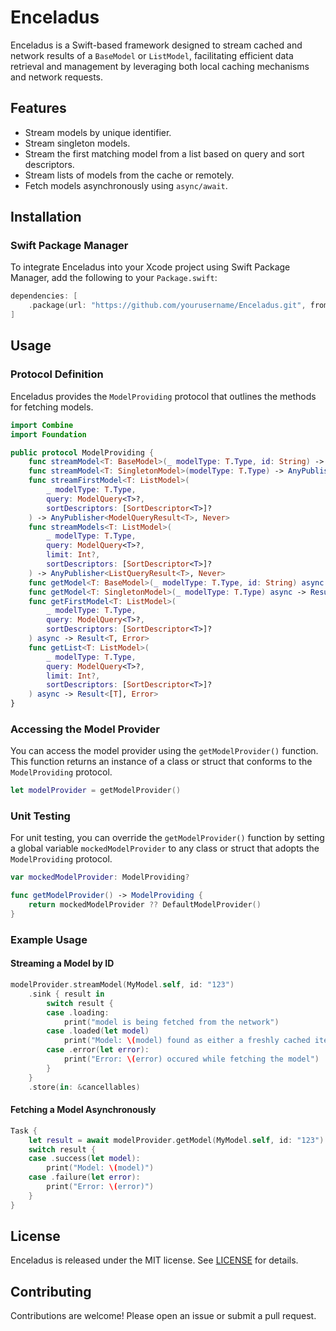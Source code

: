 # Enceladus

Enceladus is a Swift-based framework designed to stream cached and network results of a `BaseModel` or `ListModel`, facilitating efficient data retrieval and management by leveraging both local caching mechanisms and network requests.

## Features

- Stream models by unique identifier.
- Stream singleton models.
- Stream the first matching model from a list based on query and sort descriptors.
- Stream lists of models from the cache or remotely.
- Fetch models asynchronously using `async/await`.

## Installation

### Swift Package Manager

To integrate Enceladus into your Xcode project using Swift Package Manager, add the following to your `Package.swift`:

```swift
dependencies: [
    .package(url: "https://github.com/yourusername/Enceladus.git", from: "1.0.0")
]
```

## Usage

### Protocol Definition

Enceladus provides the `ModelProviding` protocol that outlines the methods for fetching models.

```swift
import Combine
import Foundation

public protocol ModelProviding {
    func streamModel<T: BaseModel>(_ modelType: T.Type, id: String) -> AnyPublisher<ModelQueryResult<T>, Never>
    func streamModel<T: SingletonModel>(modelType: T.Type) -> AnyPublisher<ModelQueryResult<T>, Never>
    func streamFirstModel<T: ListModel>(
        _ modelType: T.Type,
        query: ModelQuery<T>?,
        sortDescriptors: [SortDescriptor<T>]?
    ) -> AnyPublisher<ModelQueryResult<T>, Never>
    func streamModels<T: ListModel>(
        _ modelType: T.Type,
        query: ModelQuery<T>?,
        limit: Int?,
        sortDescriptors: [SortDescriptor<T>]?
    ) -> AnyPublisher<ListQueryResult<T>, Never>
    func getModel<T: BaseModel>(_ modelType: T.Type, id: String) async -> Result<T, Error>
    func getModel<T: SingletonModel>(_ modelType: T.Type) async -> Result<T, Error>
    func getFirstModel<T: ListModel>(
        _ modelType: T.Type,
        query: ModelQuery<T>?,
        sortDescriptors: [SortDescriptor<T>]?
    ) async -> Result<T, Error>
    func getList<T: ListModel>(
        _ modelType: T.Type,
        query: ModelQuery<T>?,
        limit: Int?,
        sortDescriptors: [SortDescriptor<T>]?
    ) async -> Result<[T], Error>
}
```

### Accessing the Model Provider

You can access the model provider using the `getModelProvider()` function. This function returns an instance of a class or struct that conforms to the `ModelProviding` protocol.

```swift
let modelProvider = getModelProvider()
```

### Unit Testing

For unit testing, you can override the `getModelProvider()` function by setting a global variable `mockedModelProvider` to any class or struct that adopts the `ModelProviding` protocol.

```swift
var mockedModelProvider: ModelProviding?

func getModelProvider() -> ModelProviding {
    return mockedModelProvider ?? DefaultModelProvider()
}
```

### Example Usage

#### Streaming a Model by ID

```swift
modelProvider.streamModel(MyModel.self, id: "123")
    .sink { result in
        switch result {
        case .loading:
            print("model is being fetched from the network")
        case .loaded(let model)
            print("Model: \(model) found as either a freshly cached item or result of a network request")
        case .error(let error):
            print("Error: \(error) occured while fetching the model")
        }
    }
    .store(in: &cancellables)
```

#### Fetching a Model Asynchronously

```swift
Task {
    let result = await modelProvider.getModel(MyModel.self, id: "123")
    switch result {
    case .success(let model):
        print("Model: \(model)")
    case .failure(let error):
        print("Error: \(error)")
    }
}
```

## License

Enceladus is released under the MIT license. See [LICENSE](LICENSE) for details.

## Contributing

Contributions are welcome! Please open an issue or submit a pull request.
